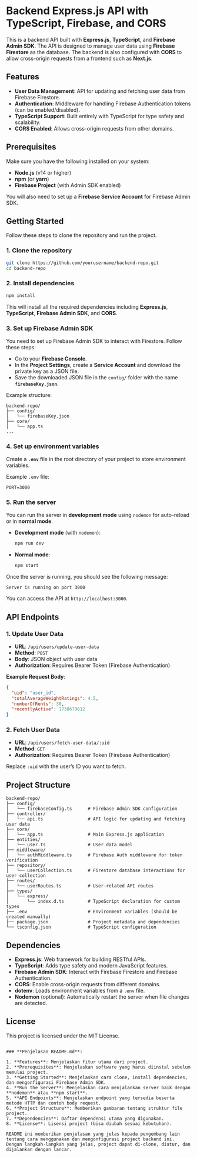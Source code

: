 # Backend Express.js API with TypeScript, Firebase, and CORS

This is a backend API built with **Express.js**, **TypeScript**, and **Firebase Admin SDK**. The API is designed to manage user data using **Firebase Firestore** as the database. The backend is also configured with **CORS** to allow cross-origin requests from a frontend such as **Next.js**.

## Features

- **User Data Management**: API for updating and fetching user data from Firebase Firestore.
- **Authentication**: Middleware for handling Firebase Authentication tokens (can be enabled/disabled).
- **TypeScript Support**: Built entirely with TypeScript for type safety and scalability.
- **CORS Enabled**: Allows cross-origin requests from other domains.

## Prerequisites

Make sure you have the following installed on your system:

- **Node.js** (v14 or higher)
- **npm** (or **yarn**)
- **Firebase Project** (with Admin SDK enabled)
  
You will also need to set up a **Firebase Service Account** for Firebase Admin SDK.

## Getting Started

Follow these steps to clone the repository and run the project.

### 1. Clone the repository

```bash
git clone https://github.com/yourusername/backend-repo.git
cd backend-repo
```

### 2. Install dependencies

```bash
npm install
```

This will install all the required dependencies including **Express.js**, **TypeScript**, **Firebase Admin SDK**, and **CORS**.

### 3. Set up Firebase Admin SDK

You need to set up Firebase Admin SDK to interact with Firestore. Follow these steps:

- Go to your **Firebase Console**.
- In the **Project Settings**, create a **Service Account** and download the private key as a JSON file.
- Save the downloaded JSON file in the `config/` folder with the name **`firebaseKey.json`**.

Example structure:

```
backend-repo/
├── config/
│   └── firebaseKey.json
├── core/
│   └── app.ts
...
```

### 4. Set up environment variables

Create a **`.env`** file in the root directory of your project to store environment variables.

Example `.env` file:

```
PORT=3000
```

### 5. Run the server

You can run the server in **development mode** using `nodemon` for auto-reload or in **normal mode**.

- **Development mode** (with `nodemon`):
  ```bash
  npm run dev
  ```

- **Normal mode**:
  ```bash
  npm start
  ```

Once the server is running, you should see the following message:

```
Server is running on port 3000
```

You can access the API at `http://localhost:3000`.

## API Endpoints

### 1. Update User Data

- **URL**: `/api/users/update-user-data`
- **Method**: `POST`
- **Body**: JSON object with user data
- **Authorization**: Requires Bearer Token (Firebase Authentication)

**Example Request Body**:

```json
{
  "uid": "user_id",
  "totalAverageWeightRatings": 4.5,
  "numberOfRents": 30,
  "recentlyActive": 1738679612
}
```

### 2. Fetch User Data

- **URL**: `/api/users/fetch-user-data/:uid`
- **Method**: `GET`
- **Authorization**: Requires Bearer Token (Firebase Authentication)

Replace `:uid` with the user’s ID you want to fetch.

## Project Structure

```
backend-repo/
├── config/
│   └── firebaseConfig.ts      # Firebase Admin SDK configuration
├── controller/
│   └── api.ts                 # API logic for updating and fetching user data
├── core/
│   └── app.ts                 # Main Express.js application
├── entities/
│   └── user.ts                # User data model
├── middleware/
│   └── authMiddleware.ts      # Firebase Auth middleware for token verification
├── repository/
│   └── userCollection.ts      # Firestore database interactions for user collection
├── routes/
│   └── userRoutes.ts          # User-related API routes
├── types/
│   └── express/
│       └── index.d.ts         # TypeScript declaration for custom types
├── .env                       # Environment variables (should be created manually)
├── package.json               # Project metadata and dependencies
└── tsconfig.json              # TypeScript configuration
```

## Dependencies

- **Express.js**: Web framework for building RESTful APIs.
- **TypeScript**: Adds type safety and modern JavaScript features.
- **Firebase Admin SDK**: Interact with Firebase Firestore and Firebase Authentication.
- **CORS**: Enable cross-origin requests from different domains.
- **dotenv**: Loads environment variables from a `.env` file.
- **Nodemon** (optional): Automatically restart the server when file changes are detected.

## License

This project is licensed under the MIT License.
```

### **Penjelasan README.md**:

1. **Features**: Menjelaskan fitur utama dari project.
2. **Prerequisites**: Menjelaskan software yang harus diinstal sebelum memulai project.
3. **Getting Started**: Menjelaskan cara clone, install dependencies, dan mengonfigurasi Firebase Admin SDK.
4. **Run the Server**: Menjelaskan cara menjalankan server baik dengan **nodemon** atau **npm start**.
5. **API Endpoints**: Menjelaskan endpoint yang tersedia beserta metode HTTP dan contoh body request.
6. **Project Structure**: Memberikan gambaran tentang struktur file project.
7. **Dependencies**: Daftar dependensi utama yang digunakan.
8. **License**: Lisensi project (bisa diubah sesuai kebutuhan).

README ini memberikan penjelasan yang jelas kepada pengembang lain tentang cara menggunakan dan mengonfigurasi project backend ini. Dengan langkah-langkah yang jelas, project dapat di-clone, diatur, dan dijalankan dengan lancar.
